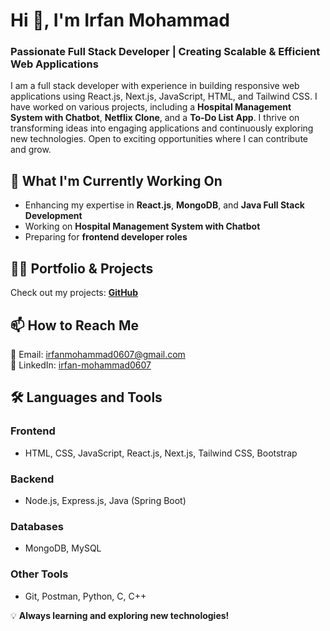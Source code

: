 # Hi 👋, I'm Irfan Mohammad  
### Passionate Full Stack Developer | Creating Scalable & Efficient Web Applications  

I am a full stack developer with experience in building responsive web applications using React.js, Next.js, JavaScript, HTML, and Tailwind CSS. I have worked on various projects, including a **Hospital Management System with Chatbot**, **Netflix Clone**, and a **To-Do List App**. I thrive on transforming ideas into engaging applications and continuously exploring new technologies. Open to exciting opportunities where I can contribute and grow. 

## 🚀 What I'm Currently Working On  
- Enhancing my expertise in **React.js**, **MongoDB**, and **Java Full Stack Development**  
- Working on **Hospital Management System with Chatbot** 
- Preparing for **frontend developer roles**  

## 👨‍💻 Portfolio & Projects  
Check out my projects: **[GitHub](https://github.com/Sherlo07)**  

## 📫 How to Reach Me  
📩 Email: irfanmohammad0607@gmail.com  
🔗 LinkedIn: [irfan-mohammad0607](https://www.linkedin.com/in/irfan-mohammad0607/)  

## 🛠️ Languages and Tools  
### **Frontend**  
- HTML, CSS, JavaScript, React.js, Next.js, Tailwind CSS, Bootstrap  
### **Backend**  
- Node.js, Express.js, Java (Spring Boot)  
### **Databases**  
- MongoDB, MySQL  
### **Other Tools**  
- Git, Postman, Python, C, C++  

💡 **Always learning and exploring new technologies!**  
